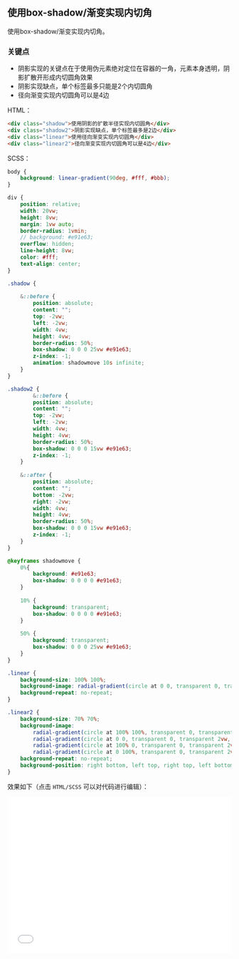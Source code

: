 ## 使用box-shadow/渐变实现内切角

使用box-shadow/渐变实现内切角。

### 关键点

+ 阴影实现的关键点在于使用伪元素绝对定位在容器的一角，元素本身透明，阴影扩散开形成内切圆角效果
+ 阴影实现缺点，单个标签最多只能是2个内切圆角
+ 径向渐变实现内切圆角可以是4边

HTML：

```html
<div class="shadow">使用阴影的扩散半径实现内切圆角</div>
<div class="shadow2">阴影实现缺点，单个标签最多是2边</div>
<div class="linear">使用径向渐变实现内切圆角</div>
<div class="linear2">径向渐变实现内切圆角可以是4边</div>
```

SCSS：
```scss
body {
    background: linear-gradient(90deg, #fff, #bbb);
}

div {
    position: relative;
    width: 20vw;
    height: 8vw;
    margin: 1vw auto;
    border-radius: 1vmin;
    // background: #e91e63;
    overflow: hidden;
    line-height: 8vw;
    color: #fff;
    text-align: center;
}

.shadow {
    
    &::before {
        position: absolute;
        content: "";
        top: -2vw;
        left: -2vw;
        width: 4vw;
        height: 4vw;
        border-radius: 50%;
        box-shadow: 0 0 0 25vw #e91e63; 
        z-index: -1;
        animation: shadowmove 10s infinite;
    }
}

.shadow2 {
        &::before {
        position: absolute;
        content: "";
        top: -2vw;
        left: -2vw;
        width: 4vw;
        height: 4vw;
        border-radius: 50%;
        box-shadow: 0 0 0 15vw #e91e63; 
        z-index: -1;
    }
    
    &::after {
        position: absolute;
        content: "";
        bottom: -2vw;
        right: -2vw;
        width: 4vw;
        height: 4vw;
        border-radius: 50%;
        box-shadow: 0 0 0 15vw #e91e63; 
        z-index: -1;
    }
}

@keyframes shadowmove {
    0%{
        background: #e91e63; 
        box-shadow: 0 0 0 0 #e91e63; 
    }
    
    10% {
        background: transparent; 
        box-shadow: 0 0 0 0 #e91e63; 
    }
    
    50% {
        background: transparent; 
        box-shadow: 0 0 0 25vw #e91e63; 
    }
}

.linear {
    background-size: 100% 100%;
    background-image: radial-gradient(circle at 0 0, transparent 0, transparent 2vw, #03A9F5 2vw);
    background-repeat: no-repeat;
}

.linear2 {
    background-size: 70% 70%;
    background-image: 
        radial-gradient(circle at 100% 100%, transparent 0, transparent 2vw, #03A9F5 2vw),
        radial-gradient(circle at 0 0, transparent 0, transparent 2vw, #03A9F5 2vw),
        radial-gradient(circle at 100% 0, transparent 0, transparent 2vw, #03A9F5 2vw),
        radial-gradient(circle at 0 100%, transparent 0, transparent 2vw, #03A9F5 2vw);
    background-repeat: no-repeat;
    background-position: right bottom, left top, right top, left bottom;
}
```

效果如下（点击 `HTML/SCSS` 可以对代码进行编辑）：

<iframe height='350' scrolling='no' title='使用box-shadow/渐变实现内切角' src='//codepen.io/Chokcoco/embed/ZmLLRM/?height=265&theme-id=0&default-tab=result' frameborder='no' allowtransparency='true' allowfullscreen='true' style='width: 100%;'>See the Pen <a href='https://codepen.io/Chokcoco/pen/ZmLLRM/'>使用box-shadow/渐变实现内切角</a> by Chokcoco (<a href='https://codepen.io/Chokcoco'>@Chokcoco</a>) on <a href='https://codepen.io'>CodePen</a>.
</iframe>